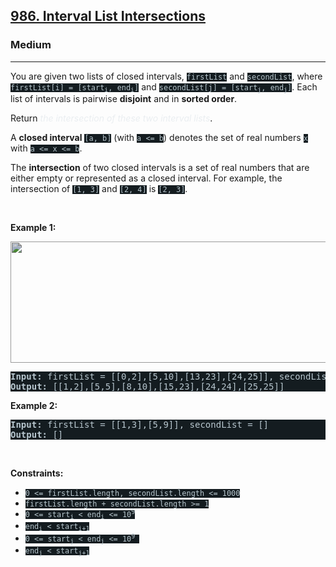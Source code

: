 <h2><a href="https://leetcode.com/problems/interval-list-intersections/">986. Interval List Intersections</a></h2><h3>Medium</h3><hr><div><p>You are given two lists of closed intervals, <code style="background-color: rgb(20, 28, 32) !important; color: rgb(183, 198, 205) !important;">firstList</code> and <code style="background-color: rgb(20, 28, 32) !important; color: rgb(183, 198, 205) !important;">secondList</code>, where <code style="background-color: rgb(20, 28, 32) !important; color: rgb(183, 198, 205) !important;">firstList[i] = [start<sub>i</sub>, end<sub>i</sub>]</code> and <code style="background-color: rgb(20, 28, 32) !important; color: rgb(183, 198, 205) !important;">secondList[j] = [start<sub>j</sub>, end<sub>j</sub>]</code>. Each list of intervals is pairwise <strong>disjoint</strong> and in <strong>sorted order</strong>.</p>

<p>Return <em style="color: rgb(234, 238, 241) !important;">the intersection of these two interval lists</em>.</p>

<p>A <strong>closed interval</strong> <code style="background-color: rgb(20, 28, 32) !important; color: rgb(183, 198, 205) !important;">[a, b]</code> (with <code style="background-color: rgb(20, 28, 32) !important; color: rgb(183, 198, 205) !important;">a &lt;= b</code>) denotes the set of real numbers <code style="background-color: rgb(20, 28, 32) !important; color: rgb(183, 198, 205) !important;">x</code> with <code style="background-color: rgb(20, 28, 32) !important; color: rgb(183, 198, 205) !important;">a &lt;= x &lt;= b</code>.</p>

<p>The <strong>intersection</strong> of two closed intervals is a set of real numbers that are either empty or represented as a closed interval. For example, the intersection of <code style="background-color: rgb(20, 28, 32) !important; color: rgb(183, 198, 205) !important;">[1, 3]</code> and <code style="background-color: rgb(20, 28, 32) !important; color: rgb(183, 198, 205) !important;">[2, 4]</code> is <code style="background-color: rgb(20, 28, 32) !important; color: rgb(183, 198, 205) !important;">[2, 3]</code>.</p>

<p>&nbsp;</p>
<p><strong class="example">Example 1:</strong></p>
<img alt="" src="https://assets.leetcode.com/uploads/2019/01/30/interval1.png" style="width: 700px; height: 194px; filter: saturate(0.9) brightness(0.8);">
<pre style="background-color: rgb(20, 28, 32) !important; color: rgb(183, 198, 206) !important;"><strong>Input:</strong> firstList = [[0,2],[5,10],[13,23],[24,25]], secondList = [[1,5],[8,12],[15,24],[25,26]]
<strong>Output:</strong> [[1,2],[5,5],[8,10],[15,23],[24,24],[25,25]]
</pre>

<p><strong class="example">Example 2:</strong></p>

<pre style="background-color: rgb(20, 28, 32) !important; color: rgb(183, 198, 206) !important;"><strong>Input:</strong> firstList = [[1,3],[5,9]], secondList = []
<strong>Output:</strong> []
</pre>

<p>&nbsp;</p>
<p><strong>Constraints:</strong></p>

<ul>
	<li><code style="background-color: rgb(20, 28, 32) !important; color: rgb(183, 198, 205) !important;">0 &lt;= firstList.length, secondList.length &lt;= 1000</code></li>
	<li><code style="background-color: rgb(20, 28, 32) !important; color: rgb(183, 198, 205) !important;">firstList.length + secondList.length &gt;= 1</code></li>
	<li><code style="background-color: rgb(20, 28, 32) !important; color: rgb(183, 198, 205) !important;">0 &lt;= start<sub>i</sub> &lt; end<sub>i</sub> &lt;= 10<sup>9</sup></code></li>
	<li><code style="background-color: rgb(20, 28, 32) !important; color: rgb(183, 198, 205) !important;">end<sub>i</sub> &lt; start<sub>i+1</sub></code></li>
	<li><code style="background-color: rgb(20, 28, 32) !important; color: rgb(183, 198, 205) !important;">0 &lt;= start<sub>j</sub> &lt; end<sub>j</sub> &lt;= 10<sup>9</sup> </code></li>
	<li><code style="background-color: rgb(20, 28, 32) !important; color: rgb(183, 198, 205) !important;">end<sub>j</sub> &lt; start<sub>j+1</sub></code></li>
</ul>
</div>